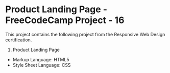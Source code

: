 # Product Landing Page - FreeCodeCamp Project - 16
This project contains the following project from the Responsive Web Design certification. 
1. Product Landing Page
- Markup Language: HTML5
- Style Sheet Language: CSS